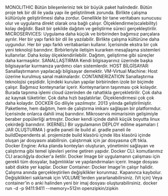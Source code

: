 MONOLITHIC
Bütün bileşenleriniz tek bir büyük paket halindedir.
Bütün proje tek bir dil ile yada yapı ile geliştirilmek zorunda.
Birlikte çalışma kültürüyle geliştirilmesi daha zordur.
Genellikle bir tane veritabanı sunucusu olur ve uygulama direkt olarak ona bağlı çalışır.
Ölçeklendirme(scalebility) kolay değildir.
Basit bir şekilde dağıtım ve geliştirme süreci gerçekleştirilir.
MICROSERVICES:
Uygulama daha küçük ve birbirinden bağımsız parçalara ayrılır.
Her bir yapı farklı bir dil ile yazılabilir.
Birlikte çalışma kültürüne daha uygundur.
Her bir yapı farklı veritabanları kullanır.
İçerisinde ekstra bir çok yeni teknoloji barındırır.
Birbirleriyle iletişim kurarken mesajlaşma sistemleri kullanırlar.
Daha kolay ölçeklendirilebilir.
Dağıtım, geliştirme gibi süreçler daha karmaşıktır.
SANALLAŞTIRMA
Kendi bilgisayarınız üzerinde başka bilgisayarlar kurmanıza yardımcı olan sistemlerdir.
HOST BİLGİSAYAR: Sanallaştırmanın yapılacağı bilgisayar demektir.
VM-Virtual Machine: Host üzerine kurulmuş sanal makinalardır.
CONTAINERIZATION
Sanallaştırma teknolojisi çeşididir.
İçindeki kurulan yapılar birbirinden izole bir biçimde çalışır.
Bağımsız konteynarlar içerir.
Konteynarların taşınması çok kolaydır. Burada taşınma işlemi cloud üzerinden de rahatlıkla
gerçekletirilir.
Çok daha az kaynak tüketirler.
Çok daha hızlı başlatılırlar.
Ölçeklendirmesi çok çok daha kolaydır.
DOCKER
Go diliyle yazılmıştır. 2013 yılında geliştirilmiştir.
Paketleme, hem dağıtım, hem de çalıştırma imkanı sağlayan bir platformdur.
İçerisinde onlarca dahili imaj barındırır.
Mikroservis mimarisinin gelişimiyle beraber popülerliği artmıştır.
Docker kendi içinde dahili küçük boyutta linux çekirdeği barındırır. (KERNEL)
Bir uygulamanın DEPLOY edilme aşamaları ( JAR OLUŞTURMA )
gradle paneli ile build al.
gradle paneli ile buildDependents al.
projemizde build klasörü içinde libs klasörü içinde oluşan jar dosyasını alabilirsin.
çalıştırmak için jar dosyasına çift tıkla.
Docker Engine:
Arka planda konteyları oluşturan, yönetimini sağlayan ve çalıştırma gibi temel
işlevleri yerine getiren yapıdır.
Docker CLI:
komutlarımız CLI aracılığyla docker'a iletilir.
Docker Image
bir uygulamanın çalışması için gerekli tüm dosyalar, bağımlılıklar ve yapılandırmaları içerir.
Image dosyası sabit diskte yer kaplar.
Docker Container:
Docker Image'in çalışır halidir.
Çalışma anında gerçekleştirilen değişiklikler korunmaz.
Kapanınca kaybolur.
Değişiklikleri saklamak için VOLUME'lerden yararlanabilirsiniz. (Vt için)
Veya container'in o anki halinden yeni bir imaj dosyası oluşturabilirsiniz.
docker run -d -p 9411:9411 --memory=512m openzipkin/zipkin